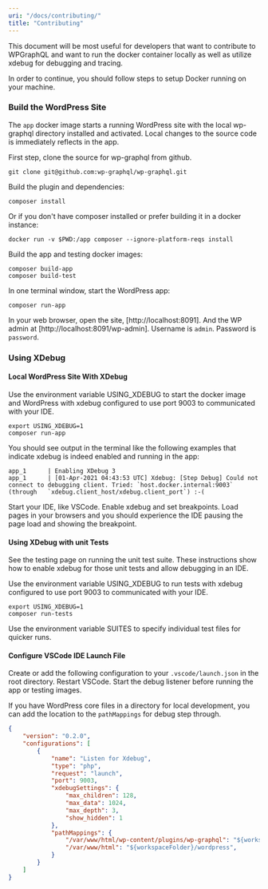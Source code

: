 ```yaml
---
uri: "/docs/contributing/"
title: "Contributing"
---
```


This document will be most useful for developers that want to contribute to WPGraphQL and want to run the docker container locally as well as utilize xdebug for debugging and tracing.

In order to continue, you should follow steps to setup Docker running on your machine.

### Build the WordPress Site

The `app` docker image starts a running WordPress site with the local wp-graphql directory installed and activated. Local changes to the source code is immediately reflects in the app.

First step, clone the source for wp-graphql from github.

```shell
git clone git@github.com:wp-graphql/wp-graphql.git
```

Build the plugin and dependencies:

```shell
composer install
```

Or if you don't have composer installed or prefer building it in a docker instance:

```shell
docker run -v $PWD:/app composer --ignore-platform-reqs install
```

Build the app and testing docker images:

```shell
composer build-app
composer build-test
```

In one terminal window, start the WordPress app:

```shell
composer run-app
```

In your web browser, open the site, [http://localhost:8091].  And the WP admin at [http://localhost:8091/wp-admin]. Username is `admin`. Password is `password`.

### Using XDebug

#### Local WordPress Site With XDebug

Use the environment variable USING\_XDEBUG to start the docker image and WordPress with xdebug configured to use port 9003 to communicated with your IDE.

```shell
export USING_XDEBUG=1
composer run-app
```

You should see output in the terminal like the following examples that indicate xdebug is indeed enabled and running in the app:

```shell
app_1      | Enabling XDebug 3
app_1      | [01-Apr-2021 04:43:53 UTC] Xdebug: [Step Debug] Could not connect to debugging client. Tried: `host.docker.internal:9003` (through   `xdebug.client_host/xdebug.client_port`) :-(
```

Start your IDE, like VSCode. Enable xdebug and set breakpoints. Load pages in your browsers and you should experience the IDE pausing the page load and showing the breakpoint.

#### Using XDebug with unit Tests

See the testing page on running the unit test suite.  These instructions show how to enable xdebug for those unit tests and allow debugging in an IDE.

Use the environment variable USING\_XDEBUG to run tests with xdebug configured to use port 9003 to communicated with your IDE.

```shell
export USING_XDEBUG=1
composer run-tests
```

Use the environment variable SUITES to specify individual test files for quicker runs.

#### Configure VSCode IDE Launch File

Create or add the following configuration to your `.vscode/launch.json` in the root directory. Restart VSCode. Start the debug listener before running the app or testing images.

If you have WordPress core files in a directory for local development, you can add the location to the `pathMappings` for debug step through.

```json
{
    "version": "0.2.0",
    "configurations": [
        {
            "name": "Listen for Xdebug",
            "type": "php",
            "request": "launch",
            "port": 9003,
            "xdebugSettings": {
                "max_children": 128,
                "max_data": 1024,
                "max_depth": 3,
                "show_hidden": 1
            },
            "pathMappings": {
                "/var/www/html/wp-content/plugins/wp-graphql": "${workspaceFolder}",
                "/var/www/html": "${workspaceFolder}/wordpress",
            }
        }
    ]
}
```
